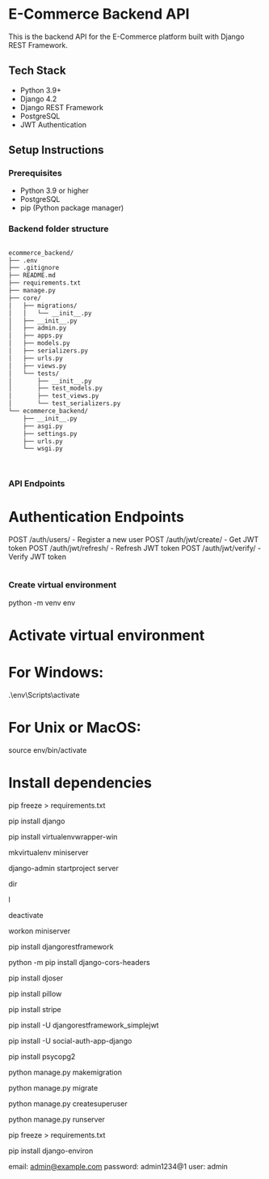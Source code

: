 # E-Commerce Backend API

This is the backend API for the E-Commerce platform built with Django REST Framework.

## Tech Stack

- Python 3.9+
- Django 4.2
- Django REST Framework
- PostgreSQL
- JWT Authentication

## Setup Instructions

### Prerequisites

- Python 3.9 or higher
- PostgreSQL
- pip (Python package manager)





### Backend folder structure

```bash

ecommerce_backend/
├── .env
├── .gitignore
├── README.md
├── requirements.txt
├── manage.py
├── core/
│   ├── migrations/
│   │   └── __init__.py
│   ├── __init__.py
│   ├── admin.py
│   ├── apps.py
│   ├── models.py
│   ├── serializers.py
│   ├── urls.py
│   ├── views.py
│   └── tests/
│       ├── __init__.py
│       ├── test_models.py
│       ├── test_views.py
│       └── test_serializers.py
└── ecommerce_backend/
    ├── __init__.py
    ├── asgi.py
    ├── settings.py
    ├── urls.py
    └── wsgi.py




```
### API Endpoints
# Authentication Endpoints

POST /auth/users/ - Register a new user
POST /auth/jwt/create/ - Get JWT token
POST /auth/jwt/refresh/ - Refresh JWT token
POST /auth/jwt/verify/ - Verify JWT token
```

```
###  Create virtual environment
python -m venv env

# Activate virtual environment
# For Windows:
.\env\Scripts\activate
# For Unix or MacOS:
source env/bin/activate

# Install dependencies
pip freeze > requirements.txt

pip install django

pip install virtualenvwrapper-win  

mkvirtualenv  miniserver

django-admin startproject server

dir

l

deactivate

workon miniserver

pip install djangorestframework

python -m pip install django-cors-headers

pip install djoser

pip install pillow

pip install stripe

pip install -U djangorestframework_simplejwt

pip install -U social-auth-app-django

pip install psycopg2

python manage.py makemigration

python manage.py migrate

python manage.py createsuperuser

python manage.py runserver

pip freeze > requirements.txt

pip install django-environ

email: admin@example.com
password: admin1234@1
user: admin

```